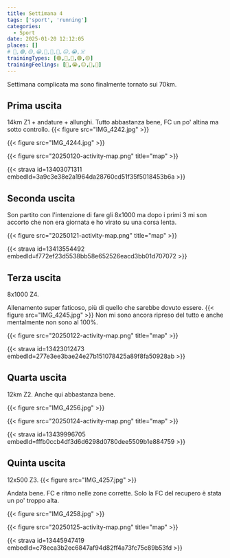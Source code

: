 ```yaml
---
title: Settimana 4
tags: ['sport', 'running']
categories:
  - Sport
date: 2025-01-20 12:12:05
places: []
# 🔴,🟢,🟡,😀,🙁,🫤,🙂,😐,😭,☠️
trainingTypes: [🟢,🔴,🔴,🟢,🟡]
trainingFeelings: [🙁,😭,😐,🫤,🙂]
---
```

Settimana complicata ma sono finalmente tornato sui 70km.
<!--more--> 

## Prima uscita
14km Z1 + andature + allunghi.
Tutto abbastanza bene, FC un po' altina ma sotto controllo.
{{< figure src="IMG_4242.jpg" >}}

{{< figure src="IMG_4244.jpg" >}}

{{< figure src="20250120-activity-map.png" title="map" >}}

{{< strava id=13403071311 embedId=3a9c3e38e2a1964da28760cd51f35f5018453b6a >}}

## Seconda uscita
Son partito con l'intenzione di fare gli 8x1000 ma dopo i primi 3 mi son accorto che non era giornata e ho virato su una corsa lenta.

{{< figure src="20250121-activity-map.png" title="map" >}}

{{< strava id=13413554492 embedId=f772ef23d5538bb58e652526eacd3bb01d707072 >}}

## Terza uscita
8x1000 Z4.

Allenamento super faticoso, più di quello che sarebbe dovuto essere.
{{< figure src="IMG_4245.jpg" >}}
Non mi sono ancora ripreso del tutto e anche mentalmente non sono al 100%.

{{< figure src="20250122-activity-map.png" title="map" >}}

{{< strava id=13423012473 embedId=277e3ee3bae24e27b151078425a89f8fa50928ab >}}

## Quarta uscita
12km Z2. Anche qui abbastanza bene.

{{< figure src="IMG_4256.jpg" >}}

{{< figure src="20250124-activity-map.png" title="map" >}}

{{< strava id=13439996705 embedId=fffb0ccb4df3d6d6298d0780dee5509b1e884759 >}}

## Quinta uscita
12x500 Z3.
{{< figure src="IMG_4257.jpg" >}}

Andata bene. FC e ritmo nelle zone corrette. Solo la FC del recupero è stata un po' troppo alta.

{{< figure src="IMG_4258.jpg" >}}

{{< figure src="20250125-activity-map.png" title="map" >}}

{{< strava id=13445947419 embedId=c78eca3b2ec6847af94d82ff4a73fc75c89b53fd >}}